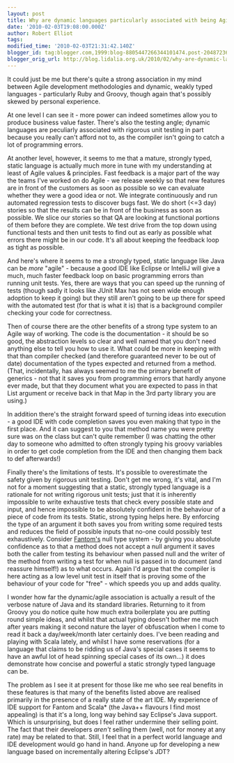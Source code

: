 ```yaml
---
layout: post
title: Why are dynamic languages particularly associated with being Agile?
date: '2010-02-03T19:08:00.000Z'
author: Robert Elliot
tags:
modified_time: '2010-02-03T21:31:42.140Z'
blogger_id: tag:blogger.com,1999:blog-8805447266344101474.post-2048723666443699005
blogger_orig_url: http://blog.lidalia.org.uk/2010/02/why-are-dynamic-languages-particularly.html
---
```


It could just be me but there's quite a strong association in my mind between
Agile development methodologies and dynamic, weakly typed languages -
particularly Ruby and Groovy, though again that's possibly skewed by personal
experience.

At one level I can see it - more power can indeed sometimes allow you to produce
business value faster. There's also the testing angle; dynamic languages are
peculiarly associated with rigorous unit testing in part because you really
can't afford not to, as the compiler isn't going to catch a lot of programming
errors.

At another level, however, it seems to me that a mature, strongly typed, static
language is actually much more in tune with my understanding at least of Agile
values & principles. Fast feedback is a major part of the way the teams
I've worked on do Agile - we release weekly so that new features are in front of
the customers as soon as possible so we can evaluate whether they were a good
idea or not. We integrate continuously and run automated regression tests to
discover bugs fast. We do short (<=3 day) stories so that the results can be in
front of the business as soon as possible. We slice our stories so that QA are
looking at functional portions of them before they are complete. We test drive
from the top down using functional tests and then unit tests to find out as
early as possible what errors there might be in our code. It's all about keeping
the feedback loop as tight as possible.

And here's where it seems to me a strongly typed, static language like Java can
be _more_ "agile" - because a good IDE like Eclipse or IntelliJ will give a
much, much faster feedback loop on basic programming errors than running unit
tests. Yes, there are ways that you can speed up the running of tests (though
sadly it looks like JUnit Max has not seen wide enough adoption to keep it
going) but they still aren't going to be up there for speed with the automated
test (for that is what it is) that is a background compiler checking your code
for correctness.

Then of course there are the other benefits of a strong type system to an Agile
way of working. The code is the documentation - it should be so good, the
abstraction levels so clear and well named that you don't need anything else to
tell you how to use it. What could be more in keeping with that than compiler
checked (and therefore guaranteed never to be out of date) documentation of the
types expected and returned from a method. (That, incidentally, has always
seemed to me the primary benefit of generics - not that it saves you from
programming errors that hardly anyone ever made, but that they document what you
are expected to pass in that List argument or receive back in that Map in the
3rd party library you are using.)

In addition there's the straight forward speed of turning ideas into execution -
a good IDE with code completion saves you even making that typo in the first
place. And it can suggest to you that method name you were pretty sure was on
the class but can't quite remember (I was chatting the other day to someone who
admitted to often strongly typing his groovy variables in order to get code
completion from the IDE and then changing them back to def afterwards!)

Finally there's the limitations of tests. It's possible to overestimate the
safety given by rigorous unit testing. Don't get me wrong, it's vital, and I'm
not for a moment suggesting that a static, strongly typed language is a
rationale for not writing rigorous unit tests; just that it is inherently
impossible to write exhaustive tests that check every possible state and input,
and hence impossible to be absolutely confident in the behaviour of a piece of
code from its tests. Static, strong typing helps here. By enforcing the type of
an argument it both saves you from writing some required tests and reduces the
field of possible inputs that no-one could possibly test exhaustively. Consider
[Fantom's](http://fantom.org/) null type system - by giving you
absolute confidence as to that a method does not accept a null argument it saves
both the caller from testing its behaviour when passed null and the writer of
the method from writing a test for when null is passed in to document (and
reassure himself!) as to what occurs. Again I'd argue that the compiler is here
acting as a low level unit test in itself that is proving some of the behaviour
of your code for "free" - which speeds you up and adds quality.

I wonder how far the dynamic/agile association is actually a result of the
verbose nature of Java and its standard libraries. Returning to it from Groovy
you do notice quite how much extra boilerplate you are putting round simple
ideas, and whilst that actual typing doesn't bother me much after years making
it second nature the layer of obfuscation when I come to read it back a
day/week/month later certainly does. I've been reading and playing with Scala
lately, and whilst I have some reservations (for a language that claims to be
ridding us of Java's special cases it seems to have an awful lot of head
spinning special cases of its own...) it does demonstrate how concise and
powerful a static strongly typed language can be.

The problem as I see it at present for those like me who see real benefits in
these features is that many of the benefits listed above are realised primarily
in the presence of a really state of the art IDE. My experience of IDE support
for Fantom and Scala* (the Java++ flavours I find most appealing) is that it's a
long, long way behind say Eclipse's Java support. Which is unsurprising, but
does I feel rather undermine their selling point. The fact that their developers
_aren't_ selling them (well, not for money at any rate) may be related to that.
Still, I feel that in a perfect world language and IDE development would go hand
in hand. Anyone up for developing a new language based on incrementally altering
Eclipse's JDT?
